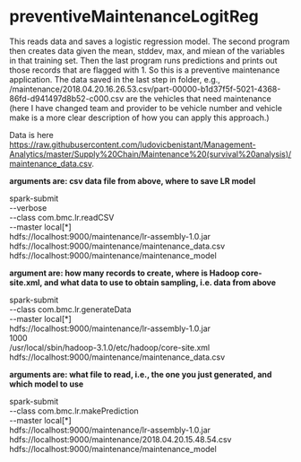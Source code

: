 # preventiveMaintenanceLogitReg

This reads data and saves a logistic regression model.  The second program then creates data given the mean, stddev, max, and miean of the variables in that training set.  Then the last program runs predictions and prints out those records that are flagged with 1.  So this is a preventive maintenance application.  The data saved in the last step in folder, e.g., /maintenance/2018.04.20.16.26.53.csv/part-00000-b1d37f5f-5021-4368-86fd-d941497d8b52-c000.csv are the vehicles that need maintenance (here I have changed team and provider to be vehicle number and vehicle make is a more clear description of how you can apply this approach.)

Data is here https://raw.githubusercontent.com/ludovicbenistant/Management-Analytics/master/Supply%20Chain/Maintenance%20(survival%20analysis)/maintenance_data.csv.

**arguments are:  csv data file from above, where to save LR model**

spark-submit \
  --verbose \
  --class com.bmc.lr.readCSV \
  --master local[*] \
   hdfs://localhost:9000/maintenance/lr-assembly-1.0.jar \
  hdfs://localhost:9000/maintenance/maintenance_data.csv \
  hdfs://localhost:9000/maintenance/maintenance_model
  
  
**argument are:  how many records to create, where is Hadoop core-site.xml, and what data to use to obtain sampling, i.e. data from above**

spark-submit \
  --class com.bmc.lr.generateData \
  --master local[*] \
 hdfs://localhost:9000/maintenance/lr-assembly-1.0.jar \
1000 \
/usr/local/sbin/hadoop-3.1.0/etc/hadoop/core-site.xml \
 hdfs://localhost:9000/maintenance/maintenance_data.csv  
  


**arguments are: what file to read, i.e., the one you just generated, and which model to use**

spark-submit \
  --class com.bmc.lr.makePrediction \
  --master local[*] \
   hdfs://localhost:9000/maintenance/lr-assembly-1.0.jar \
hdfs://localhost:9000/maintenance/2018.04.20.15.48.54.csv \
  hdfs://localhost:9000/maintenance/maintenance_model  
  



